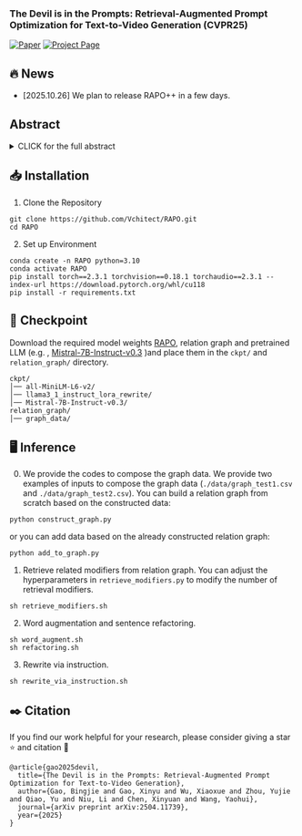 ### The Devil is in the Prompts: Retrieval-Augmented Prompt Optimization for Text-to-Video Generation (CVPR25)

[![Paper](https://img.shields.io/badge/Paper-arXiv-red)](https://arxiv.org/pdf/2504.11739) [![Project Page](https://img.shields.io/badge/Project-Website-blue)](https://whynothaha.github.io/Prompt_optimizer/RAPO.html)


## 🔥 News
- [2025.10.26] We plan to release RAPO++ in a few days. 


##  Abstract

<details><summary>CLICK for the full abstract</summary>


> The evolution of Text-to-video (T2V) generative models, trained on large-scale datasets, has been marked by significant progress. However, the sensitivity of T2V generative models to input prompts highlights the critical role of prompt design in influencing generative outcomes. Prior research has predominantly relied on Large Language Models (LLMs) to align user-provided prompts with the distribution of training prompts, albeit without tailored guidance encompassing prompt vocabulary and sentence structure nuances. To this end, we introduce RAPO, a novel Retrieval-
Augmented Prompt Optimization framework. In order to address potential inaccuracies and ambiguous details generated by LLM-generated prompts. RAPO refines the naive prompts through dual optimization branches, selecting thesuperior prompt for T2V generation. The first branch augments user prompts with diverse modifiers extracted from a learned relational graph, refining them to align with the format of training prompts via a fine-tuned LLM. Conversely, the second branch rewrites the naive prompt using a pre-trained LLM following a well-defined instruction set.
Extensive experiments demonstrate that RAPO can effectively enhance both the static and dynamic dimensions of generated videos, demonstrating the significance of prompt optimization for user-provided prompts.
</details>


## 📥 Installation
1. Clone the Repository
```
git clone https://github.com/Vchitect/RAPO.git
cd RAPO
```
2. Set up Environment
```
conda create -n RAPO python=3.10
conda activate RAPO
pip install torch==2.3.1 torchvision==0.18.1 torchaudio==2.3.1 --index-url https://download.pytorch.org/whl/cu118
pip install -r requirements.txt
```

## 🤗 Checkpoint  
Download the required model weights [RAPO](https://huggingface.co/bingjie/RAPO/tree/main), relation graph and pretrained LLM (e.g. , [
Mistral-7B-Instruct-v0.3](https://huggingface.co/mistralai/Mistral-7B-Instruct-v0.3/tree/main) )and place them in the `ckpt/` and `relation_graph/` directory.
```
ckpt/
│── all-MiniLM-L6-v2/
│── llama3_1_instruct_lora_rewrite/
│── Mistral-7B-Instruct-v0.3/
relation_graph/
│── graph_data/
```


## 🖥️ Inference  
0. We provide the codes to compose the graph data. We provide two examples of inputs to compose the graph data (`./data/graph_test1.csv` and `./data/graph_test2.csv`). You can build a relation graph from scratch based on the constructed data:
```
python construct_graph.py
```
or you can add data based on the already constructed relation graph:
```
python add_to_graph.py
```
1. Retrieve related modifiers from relation graph. You can adjust the hyperparameters in `retrieve_modifiers.py` to modify the number of retrieval modifiers.
```
sh retrieve_modifiers.sh
```
2. Word augmentation and sentence refactoring.
```
sh word_augment.sh
sh refactoring.sh
```
3. Rewrite via instruction.
```
sh rewrite_via_instruction.sh
```


## ✒️ Citation
If you find our work helpful for your research, please consider giving a star ⭐ and citation 📝

```
@article{gao2025devil,
  title={The Devil is in the Prompts: Retrieval-Augmented Prompt Optimization for Text-to-Video Generation},
  author={Gao, Bingjie and Gao, Xinyu and Wu, Xiaoxue and Zhou, Yujie and Qiao, Yu and Niu, Li and Chen, Xinyuan and Wang, Yaohui},
  journal={arXiv preprint arXiv:2504.11739},
  year={2025}
}
``` 
